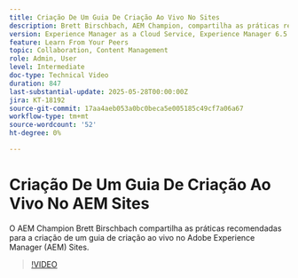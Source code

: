```yaml
---
title: Criação De Um Guia De Criação Ao Vivo No Sites
description: Brett Birschbach, AEM Champion, compartilha as práticas recomendadas para a criação de um guia de criação ao vivo no Adobe Experience Manager Sites
version: Experience Manager as a Cloud Service, Experience Manager 6.5
feature: Learn From Your Peers
topic: Collaboration, Content Management
role: Admin, User
level: Intermediate
doc-type: Technical Video
duration: 847
last-substantial-update: 2025-05-28T00:00:00Z
jira: KT-18192
source-git-commit: 17aa4aeb053a0bc0beca5e005185c49cf7a06a67
workflow-type: tm+mt
source-wordcount: '52'
ht-degree: 0%

---
```



# Criação De Um Guia De Criação Ao Vivo No AEM Sites

O AEM Champion Brett Birschbach compartilha as práticas recomendadas para a criação de um guia de criação ao vivo no Adobe Experience Manager (AEM) Sites.

>[!VIDEO](https://video.tv.adobe.com/v/3459572/?learn=on&enablevpops)
